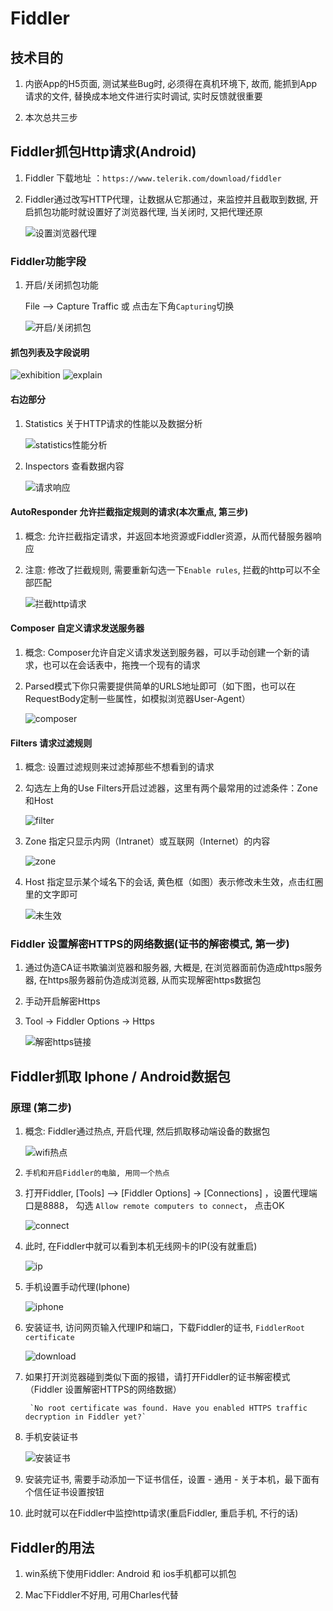 # Fiddler

## 技术目的

1. 内嵌App的H5页面, 测试某些Bug时, 必须得在真机环境下, 故而, 能抓到App请求的文件, 替换成本地文件进行实时调试, 实时反馈就很重要

2. 本次总共三步

## Fiddler抓包Http请求(Android)

1. Fiddler 下载地址 ：`https://www.telerik.com/download/fiddler`

2. Fiddler通过改写HTTP代理，让数据从它那通过，来监控并且截取到数据, 开启抓包功能时就设置好了浏览器代理, 当关闭时, 又把代理还原

    ![设置浏览器代理](./images/浏览器代理.jpg)

### Fiddler功能字段

1. 开启/关闭抓包功能

    File –> Capture Traffic 或 点击左下角`Capturing`切换

    ![开启/关闭抓包](./images/开关抓包功能.png)

#### 抓包列表及字段说明

![exhibition](./images/exhibition.png)
![explain](./images/explain.png)

#### 右边部分

1) Statistics 关于HTTP请求的性能以及数据分析

    ![statistics性能分析](./images/statistics性能分析.png)

2) Inspectors 查看数据内容

    ![请求响应](./images/请求响应.png)

#### AutoResponder 允许拦截指定规则的请求(本次重点, 第三步)

1. 概念: 允许拦截指定请求，并返回本地资源或Fiddler资源，从而代替服务器响应

2. 注意: 修改了拦截规则, 需要重新勾选一下`Enable rules`, 拦截的http可以不全部匹配

    ![拦截http请求](./images/拦截http请求.png)

#### Composer 自定义请求发送服务器

1. 概念: Composer允许自定义请求发送到服务器，可以手动创建一个新的请求，也可以在会话表中，拖拽一个现有的请求

2. Parsed模式下你只需要提供简单的URLS地址即可（如下图，也可以在RequestBody定制一些属性，如模拟浏览器User-Agent）

    ![composer](./images/composer.png)

#### Filters 请求过滤规则

1. 概念: 设置过滤规则来过滤掉那些不想看到的请求

2. 勾选左上角的Use Filters开启过滤器，这里有两个最常用的过滤条件：Zone和Host

    ![filter](./images/filter.png)

3. Zone 指定只显示内网（Intranet）或互联网（Internet）的内容

    ![zone](./images/zone.png)

4. Host 指定显示某个域名下的会话, 黄色框（如图）表示修改未生效，点击红圈里的文字即可

    ![未生效](./images/未生效.png)

### Fiddler 设置解密HTTPS的网络数据(证书的解密模式, 第一步)

1. 通过伪造CA证书欺骗浏览器和服务器, 大概是, 在浏览器面前伪造成https服务器, 在https服务器前伪造成浏览器, 从而实现解密https数据包

2. 手动开启解密Https

3. Tool -> Fiddler Options -> Https

    ![解密https链接](./images/解密https链接.png)

## Fiddler抓取 Iphone / Android数据包

### 原理 (第二步)

1. 概念: Fiddler通过热点, 开启代理, 然后抓取移动端设备的数据包

    ![wifi热点](./images/wifi热点.png)

2. `手机和开启Fiddler的电脑, 用同一个热点`

3. 打开Fiddler, [Tools] –> [Fiddler Options] -> [Connections] ，设置代理端口是8888， 勾选 `Allow remote computers to connect`， 点击OK

    ![connect](./images/connect.png)

4. 此时, 在Fiddler中就可以看到本机无线网卡的IP(没有就重启)

    ![ip](./images/ip.png)

5. 手机设置手动代理(Iphone)

    ![iphone](./images/iphone.png)

6. 安装证书, 访问网页输入代理IP和端口，下载Fiddler的证书, `FiddlerRoot certificate`

    ![download](./images/download.png)

7. 如果打开浏览器碰到类似下面的报错，请打开Fiddler的证书解密模式（Fiddler 设置解密HTTPS的网络数据）

        `No root certificate was found. Have you enabled HTTPS traffic decryption in Fiddler yet?`

8. 手机安装证书

    ![安装证书](./images/安装证书.png)

9. 安装完证书, 需要手动添加一下证书信任，设置 - 通用 - 关于本机，最下面有个信任证书设置按钮

10. 此时就可以在Fiddler中监控http请求(重启Fiddler, 重启手机, 不行的话)

## Fiddler的用法

1. win系统下使用Fiddler: Android 和 ios手机都可以抓包

2. Mac下Fiddler不好用, 可用Charles代替